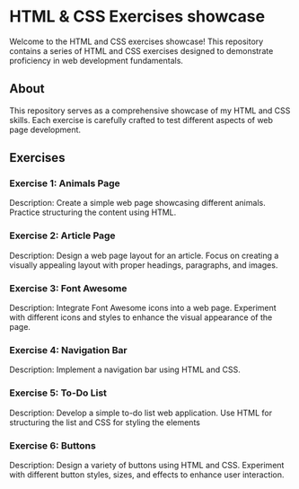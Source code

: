 # HTML & CSS Exercises showcase

Welcome to the HTML and CSS exercises showcase! This repository contains a series of HTML and CSS exercises designed to demonstrate proficiency in web development fundamentals.

## About

This repository serves as a comprehensive showcase of my HTML and CSS skills. Each exercise is carefully crafted to test different aspects of web page development.

## Exercises

### Exercise 1: Animals Page

Description: Create a simple web page showcasing different animals. Practice structuring the content using HTML.

### Exercise 2: Article Page

Description: Design a web page layout for an article. Focus on creating a visually appealing layout with proper headings, paragraphs, and images.

### Exercise 3: Font Awesome

Description: Integrate Font Awesome icons into a web page. Experiment with different icons and styles to enhance the visual appearance of the page.

### Exercise 4: Navigation Bar

Description: Implement a navigation bar using HTML and CSS.

### Exercise 5: To-Do List

Description: Develop a simple to-do list web application. Use HTML for structuring the list and CSS for styling the elements

### Exercise 6: Buttons

Description: Design a variety of buttons using HTML and CSS. Experiment with different button styles, sizes, and effects to enhance user interaction.
